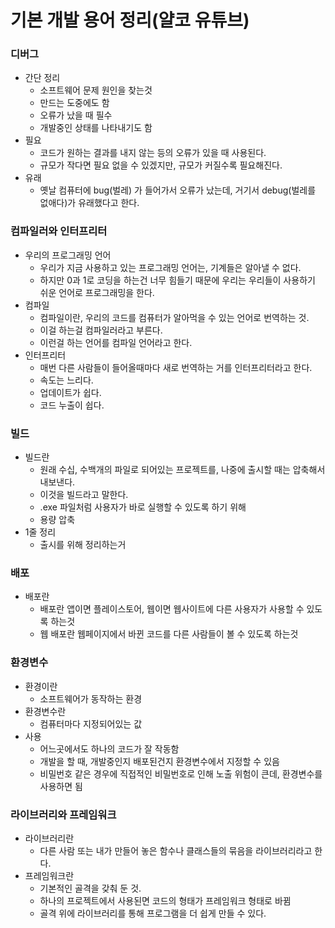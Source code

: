 # 기본 개발 용어 정리(얄코 유튜브)
### 디버그
- 간단 정리
    - 소프트웨어 문제 원인을 찾는것
    - 만드는 도중에도 함
    - 오류가 났을 때 필수
    - 개발중인 상태를 나타내기도 함
- 필요
    - 코드가 원하는 결과를 내지 않는 등의 오류가 있을 때 사용된다.
    - 규모가 작다면 필요 없을 수 있겠지만, 규모가 커질수록 필요해진다.
- 유래
    - 옛날 컴퓨터에 bug(벌레) 가 들어가서 오류가 났는데, 거기서 debug(벌레를 없애다)가 유래했다고 한다.
### 컴파일러와 인터프리터
- 우리의 프로그래밍 언어
    - 우리가 지금 사용하고 있는 프로그래밍 언어는, 기계들은 알아낼 수 없다.
    - 하지만 0과 1로 코딩을 하는건 너무 힘들기 때문에 우리는 우리들이 사용하기 쉬운 언어로 프로그래밍을 한다.
- 컴파일
    - 컴파일이란, 우리의 코드를 컴퓨터가 알아먹을 수 있는 언어로 번역하는 것.
    - 이걸 하는걸 컴파일러라고 부른다.
    - 이런걸 하는 언어를 컴파일 언어라고 한다.
- 인터프리터
    - 매번 다른 사람들이 들어올때마다 새로 번역하는 거를 인터프리터라고 한다.
    - 속도는 느리다.
    - 업데이트가 쉽다.
    - 코드 누출이 쉽다.
### 빌드
- 빌드란
    - 원래 수십, 수백개의 파일로 되어있는 프로젝트를, 나중에 출시할 때는 압축해서 내보낸다.
    - 이것을 빌드라고 말한다.
    - .exe 파일처럼 사용자가 바로 실행할 수 있도록 하기 위해
    - 용량 압축
- 1줄 정리
    - 출시를 위해 정리하는거
### 배포
- 배포란
    - 배포란 앱이면 플레이스토어, 웹이면 웹사이트에 다른 사용자가 사용할 수 있도록 하는것
    - 웹 배포란 웹페이지에서 바뀐 코드를 다른 사람들이 볼 수 있도록 하는것
### 환경변수
- 환경이란
    - 소프트웨어가 동작하는 환경
- 환경변수란
    - 컴퓨터마다 지정되어있는 값
- 사용
    - 어느곳에서도 하나의 코드가 잘 작동함
    - 개발을 할 때, 개발중인지 배포된건지 환경변수에서 지정할 수 있음
    - 비밀번호 같은 경우에 직접적인 비밀번호로 인해 노출 위험이 큰데, 환경변수를 사용하면 됨
### 라이브러리와 프레임워크
- 라이브러리란
    - 다른 사람 또는 내가 만들어 놓은 함수나 클래스들의 묶음을 라이브러리라고 한다.
- 프레임워크란
    - 기본적인 골격을 갖춰 둔 것.
    - 하나의 프로젝트에서 사용된면 코드의 형태가 프레임워크 형태로 바뀜
    - 골격 위에 라이브러리를 통해 프로그램을 더 쉽게 만들 수 있다.